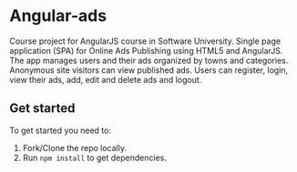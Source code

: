Angular-ads
===============

Course project for AngularJS course in Software University.
Single page application (SPA) for Online Ads Publishing using HTML5 and AngularJS. The app manages users and their ads organized by towns and categories. Anonymous site visitors can view published ads. Users can register, login, view their ads, add, edit and delete ads and logout.

## Get started ##

To get started you need to:

1. Fork/Clone the repo locally.
2. Run `npm install` to get dependencies.

